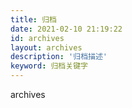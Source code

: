 ```yaml
---
title: 归档
date: 2021-02-10 21:19:22
id: archives
layout: archives
description: '归档描述'
keyword: 归档关键字
---
```

archives